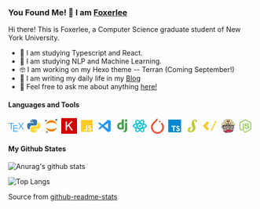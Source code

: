 ### You Found Me! 🤪 I am [Foxerlee](https://github.com/FoxerLee)

Hi there! This is Foxerlee, a Computer Science graduate student of New York University.

- 🧐 I am studying Typescript and React.
- 🧐 I am studying NLP and Machine Learning.
- 🤓 I am working on my Hexo theme -- Terran (Coming September!)
- 🤩 I am writing my daily life in my [Blog](https://www.foxerlee.top/)
- 🥳 Feel free to ask me about anything [here!](https://github.com/FoxerLee/Foxerlee/issues)


#### Languages and Tools

![tex.png](https://raw.githubusercontent.com/Foxerlee/Foxerlee/master/assets/tex.png)
![python.png](https://raw.githubusercontent.com/Foxerlee/Foxerlee/master/assets/python.png)
![jupyter.png](https://raw.githubusercontent.com/Foxerlee/Foxerlee/master/assets/jupyter.png)
![keras.png](https://raw.githubusercontent.com/Foxerlee/Foxerlee/master/assets/keras.png)
![javascript.png](https://raw.githubusercontent.com/Foxerlee/Foxerlee/master/assets/javascript.png)
![vscode.png](https://raw.githubusercontent.com/Foxerlee/Foxerlee/master/assets/vscode.png)
![django.png](https://raw.githubusercontent.com/Foxerlee/Foxerlee/master/assets/django.png)
![react.png](https://raw.githubusercontent.com/Foxerlee/Foxerlee/master/assets/react.png)
![pytorch.png](https://raw.githubusercontent.com/Foxerlee/Foxerlee/master/assets/pytorch.png)
![typescript.png](https://raw.githubusercontent.com/Foxerlee/Foxerlee/master/assets/typescript.png)
![stylus.png](https://raw.githubusercontent.com/Foxerlee/Foxerlee/master/assets/stylus.png)
![ejs.png](https://raw.githubusercontent.com/Foxerlee/Foxerlee/master/assets/ejs.png)
![travis.png](https://raw.githubusercontent.com/Foxerlee/Foxerlee/master/assets/travis.png)
![nodejs.png](https://raw.githubusercontent.com/Foxerlee/Foxerlee/master/assets/nodejs.png)

#### My Github States

![Anurag's github stats](https://github-readme-stats.vercel.app/api?username=Foxerlee&show_icons=true&count_private=true&hide=stars)

![Top Langs](https://github-readme-stats.vercel.app/api/top-langs/?username=Foxerlee&layout=compact)

Source from [github-readme-stats](https://github.com/anuraghazra/github-readme-stats)

